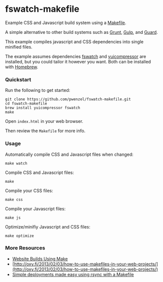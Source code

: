 # fswatch-makefile

Example CSS and Javascript build system using a [Makefile](http://wwwint.sis.pitt.edu/~mbsclass/tutorial/advanced/makefile/whatis.htm).

A simple alternative to other build systems such as [Grunt](http://gruntjs.com), [Gulp](http://gulpjs.com), and [Guard](http://guardgem.org). 

This example compiles javascript and CSS dependencies into single minified files.

The example assumes dependencies [fswatch](https://github.com/alandipert/fswatch) and [yuicompressor](http://yui.github.io/yuicompressor/) are installed, but you could tailor it however you want. Both can be installed with [Homebrew](http://brew.sh).

### Quickstart

Run the following to get started:

	git clone https://github.com/pwenzel/fswatch-makefile.git
	cd fswatch-makefile
	brew install yuicompressor fswatch
	make

Open `index.html` in your web browser.

Then review the `Makefile` for more info.

### Usage

Automatically compile CSS and Javascript files when changed:

	make watch

Compile CSS and Javascript files:

	make

Compile your CSS files:

	make css

Compile your Javascript files:

	make js

Optimize/minifiy Javascript and CSS files:

	make optimize

### More Resources

* [Website Builds Using Make](http://nefariousdesigns.co.uk/website-builds-using-make.html)
* [http://oxy.fi/2013/02/03/how-to-use-makefiles-in-your-web-projects/](http://oxy.fi/2013/02/03/how-to-use-makefiles-in-your-web-projects/)
* [Simple deployments made easy using rsync with a Makefile](http://blog.ianty.com/general-development/simple-deployments-made-easy-using-rsync-with-a-makefile/)